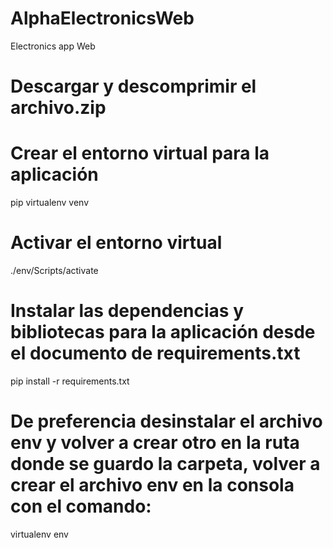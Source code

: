 # AlphaElectronicsWeb
Electronics app Web

# Descargar y descomprimir el archivo.zip

# Crear el entorno virtual para la aplicación
pip virtualenv venv

# Activar el entorno virtual
./env/Scripts/activate

# Instalar las dependencias y bibliotecas para la aplicación desde el documento de requirements.txt
pip install -r requirements.txt

# De preferencia desinstalar el archivo env y volver a crear otro en la ruta donde se guardo la carpeta, volver a crear el archivo env en la consola con el comando:
virtualenv env

